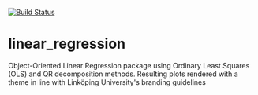 [![Build Status](https://travis-ci.org/dsn00b/linear_regression.svg?branch=master)](https://travis-ci.org/dsn00b/linear_regression)
# linear_regression
Object-Oriented Linear Regression package using Ordinary Least Squares (OLS) and QR decomposition methods. Resulting plots rendered with a theme in line with Linköping University's branding guidelines
